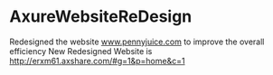 # AxureWebsiteReDesign
Redesigned the website www.pennyjuice.com to improve the overall efficiency
New Redesigned Website is 
http://erxm61.axshare.com/#g=1&p=home&c=1

